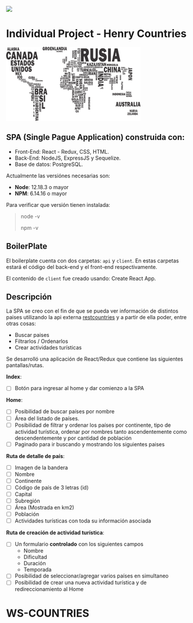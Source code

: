 <p align='left'>
    <img src='https://static.wixstatic.com/media/85087f_0d84cbeaeb824fca8f7ff18d7c9eaafd~mv2.png/v1/fill/w_160,h_30,al_c,q_85,usm_0.66_1.00_0.01/Logo_completo_Color_1PNG.webp' </img>
</p>

# Individual Project - Henry Countries

<p align="left">
  <img height="200" src="./countries.png" />
</p>

## SPA (Single Pague Application) construida con:

- Front-End: React - Redux, CSS, HTML.
- Back-End: NodeJS, ExpressJS y Sequelize.
- Base de datos: PostgreSQL.


Actualmente las versiónes necesarias son:

 * __Node__: 12.18.3 o mayor
 * __NPM__: 6.14.16 o mayor

Para verificar que versión tienen instalada:

> node -v
>
> npm -v

## BoilerPlate

El boilerplate cuenta con dos carpetas: `api` y `client`. En estas carpetas estará el código del back-end y el front-end respectivamente.

El contenido de `client` fue creado usando: Create React App.

## Descripción

La SPA se creo con el fin de que se pueda ver información de  distintos paises utilizando la api externa [restcountries](https://restcountries.com/) y a partir de ella poder, entre otras cosas:

  - Buscar paises
  - Filtrarlos / Ordenarlos
  - Crear actividades turísticas

Se desarrolló una aplicación de React/Redux que contiene las siguientes pantallas/rutas.

__Index__:
- [ ] Botón para ingresar al home y dar comienzo a la SPA

__Home__:
- [ ] Posibilidad de buscar países por nombre
- [ ] Área del listado de países.
- [ ] Posibilidad de filtrar y ordenar los países por continente, tipo de actividad turística,
      ordenar por nombres tanto ascendentemente como descendentemente y por cantidad de población
- [ ] Paginado para ir buscando y mostrando los siguientes paises

__Ruta de detalle de país__: 
- [ ] Imagen de la bandera 
- [ ] Nombre
- [ ] Continente
- [ ] Código de país de 3 letras (id)
- [ ] Capital
- [ ] Subregión
- [ ] Área (Mostrada en km2)
- [ ] Población
- [ ] Actividades turísticas con toda su información asociada

__Ruta de creación de actividad turística__:
- [ ] Un formulario __controlado__ con los siguientes campos
  - Nombre
  - Dificultad
  - Duración
  - Temporada
- [ ] Posibilidad de seleccionar/agregar varios países en simultaneo
- [ ] Posibilidad de crear una nueva actividad turística y de redireccionamiento al Home

# WS-COUNTRIES
